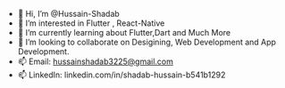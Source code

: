 - 👋 Hi, I’m @Hussain-Shadab
- 👀 I’m interested in Flutter , React-Native
- 🌱 I’m currently learning about Flutter,Dart and Much More 
- 💞️ I’m looking to collaborate on Desigining, Web Development and App Development.
- 📫 Email: hussainshadab3225@gmail.com
- 📫 LinkedIn: linkedin.com/in/shadab-hussain-b541b1292

<!---
Hussain-Shadab/Hussain-Shadab is a ✨ special ✨ repository because its `README.md` (this file) appears on your GitHub profile.
You can click the Preview link to take a look at your changes.
--->
